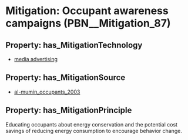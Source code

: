 # Mitigation: __Occupant awareness campaigns__ (PBN__Mitigation_87)

## Property: has_MitigationTechnology

* [media advertising](../Technology/PBN__Technology_2959)

## Property: has_MitigationSource

* [al-mumin_occupants_2003](../Article/PBN__Article_260)

## Property: has_MitigationPrinciple

Educating occupants about energy conservation and the potential cost savings of reducing energy consumption to encourage behavior change.

